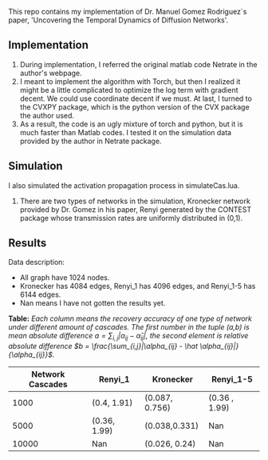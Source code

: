 This repo contains my implementation of Dr. Manuel Gomez Rodriguez`s paper, 'Uncovering the Temporal Dynamics of Diffusion Networks'.

## Implementation
1. During implementation, I referred the original matlab code Netrate in the author's webpage.
2. I meant to implement the algorithm with Torch, but then I realized it might be a little complicated to optimize the log term with gradient decent. We could use coordinate decent if we must. At last, I turned to the CVXPY package, which is the python version of the CVX package the author used.
3. As a result, the code is an ugly mixture of torch and python, but it is much faster than Matlab codes. I tested it on the simulation data provided by the author in Netrate package.

## Simulation
I also simulated the activation propagation process in simulateCas.lua.
1. There are two types of networks in the simulation, Kronecker network provided by Dr. Gomez in his paper, Renyi generated by the CONTEST package whose transmission rates are uniformly distributed in (0,1).

## Results
Data description:
  - All graph have 1024 nodes.
  - Kronecker has 4084 edges, Renyi_1 has 4096 edges, and Renyi_1-5 has 6144 edges.
  - Nan means I have not gotten the results yet.


**Table:** _Each column means the recovery accuracy of one type of network under different amount of cascades. The first number in the tuple (a,b) is mean absolute difference $a = \sum_{i,j}|\alpha_{ij} - \hat \alpha_{ij}|$, the second element is relative absolute difference $b = \frac{\sum_{i,j}|\alpha_{ij} - \hat \alpha_{ij}|}{\alpha_{ij}}$._

Network Cascades | Renyi_1 | Kronecker | Renyi_1-5
--- | --- | --- |---
1000 |(0.4, 1.91) | (0.087, 0.756) | (0.36 , 1.99)
5000 | (0.36, 1.99) | (0.038,0.331)| Nan
10000 | Nan | (0.026, 0.24) | Nan
